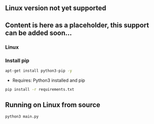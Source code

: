 ## Linux version not yet supported

## Content is here as a placeholder, this support can be added soon...

### Linux

### Install pip
```bash
apt-get install python3-pip -y
```

- Requires: Python3 installed and pip
```bash
pip install -r requirements.txt
```




## Running on Linux from source
```shell
python3 main.py
```